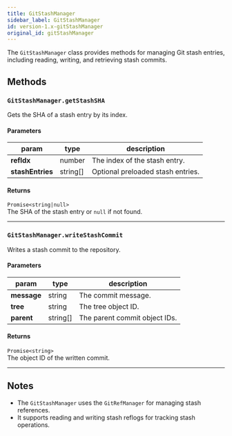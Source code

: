 ```yaml
---
title: GitStashManager
sidebar_label: GitStashManager
id: version-1.x-gitStashManager
original_id: gitStashManager
---
```


The `GitStashManager` class provides methods for managing Git stash entries, including reading, writing, and retrieving stash commits.

## Methods

### `GitStashManager.getStashSHA`

Gets the SHA of a stash entry by its index.

#### Parameters

| param            | type     | description                       |
| ---------------- | -------- | --------------------------------- |
| **refIdx**       | number   | The index of the stash entry.     |
| **stashEntries** | string[] | Optional preloaded stash entries. |

#### Returns

`Promise<string|null>`  
The SHA of the stash entry or `null` if not found.

---

### `GitStashManager.writeStashCommit`

Writes a stash commit to the repository.

#### Parameters

| param       | type     | description                   |
| ----------- | -------- | ----------------------------- |
| **message** | string   | The commit message.           |
| **tree**    | string   | The tree object ID.           |
| **parent**  | string[] | The parent commit object IDs. |

#### Returns

`Promise<string>`  
The object ID of the written commit.

---

## Notes

- The `GitStashManager` uses the `GitRefManager` for managing stash references.
- It supports reading and writing stash reflogs for tracking stash operations.

<script>
(function rewriteEditLink() {
  const el = document.querySelector('a.edit-page-link.button');
  if (el) {
    el.href = 'https://github.com/isomorphic-git/isomorphic-git/edit/main/src/managers/GitStashManager.js';
  }
})();
</script>
